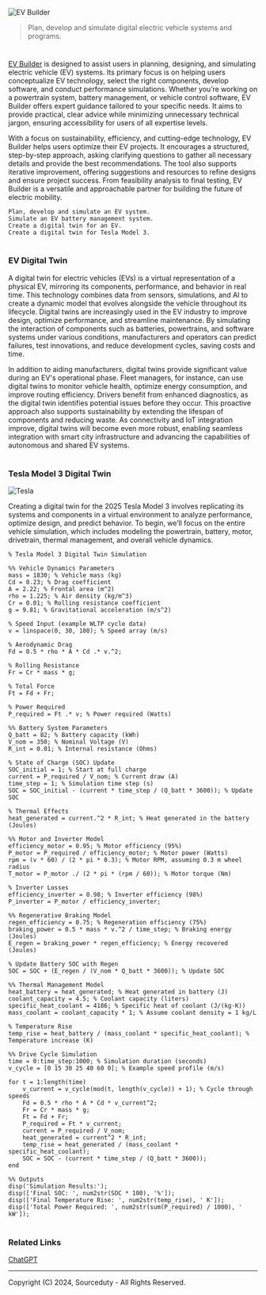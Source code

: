 ![EV Builder](https://github.com/user-attachments/assets/7399e469-f528-4135-a637-c4bf4153e354)

>  Plan, develop and simulate digital electric vehicle systems and programs.
#

[EV Builder](https://chatgpt.com/g/g-67324bf22d90819089bdb22060d1fe50-ev-builder) is designed to assist users in planning, designing, and simulating electric vehicle (EV) systems. Its primary focus is on helping users conceptualize EV technology, select the right components, develop software, and conduct performance simulations. Whether you’re working on a powertrain system, battery management, or vehicle control software, EV Builder offers expert guidance tailored to your specific needs. It aims to provide practical, clear advice while minimizing unnecessary technical jargon, ensuring accessibility for users of all expertise levels.

With a focus on sustainability, efficiency, and cutting-edge technology, EV Builder helps users optimize their EV projects. It encourages a structured, step-by-step approach, asking clarifying questions to gather all necessary details and provide the best recommendations. The tool also supports iterative improvement, offering suggestions and resources to refine designs and ensure project success. From feasibility analysis to final testing, EV Builder is a versatile and approachable partner for building the future of electric mobility.

```
Plan, develop and simulate an EV system.
Simulate an EV battery management system.
Create a digital twin for an EV.
Create a digital twin for Tesla Model 3.
```

#
### EV Digital Twin

A digital twin for electric vehicles (EVs) is a virtual representation of a physical EV, mirroring its components, performance, and behavior in real time. This technology combines data from sensors, simulations, and AI to create a dynamic model that evolves alongside the vehicle throughout its lifecycle. Digital twins are increasingly used in the EV industry to improve design, optimize performance, and streamline maintenance. By simulating the interaction of components such as batteries, powertrains, and software systems under various conditions, manufacturers and operators can predict failures, test innovations, and reduce development cycles, saving costs and time.

In addition to aiding manufacturers, digital twins provide significant value during an EV's operational phase. Fleet managers, for instance, can use digital twins to monitor vehicle health, optimize energy consumption, and improve routing efficiency. Drivers benefit from enhanced diagnostics, as the digital twin identifies potential issues before they occur. This proactive approach also supports sustainability by extending the lifespan of components and reducing waste. As connectivity and IoT integration improve, digital twins will become even more robust, enabling seamless integration with smart city infrastructure and advancing the capabilities of autonomous and shared EV systems.

#
### Tesla Model 3 Digital Twin

![Tesla](https://github.com/user-attachments/assets/638188a4-6a83-4059-b8c8-aa1becf5c95d)

Creating a digital twin for the 2025 Tesla Model 3 involves replicating its systems and components in a virtual environment to analyze performance, optimize design, and predict behavior. To begin, we’ll focus on the entire vehicle simulation, which includes modeling the powertrain, battery, motor, drivetrain, thermal management, and overall vehicle dynamics. 

```
% Tesla Model 3 Digital Twin Simulation

%% Vehicle Dynamics Parameters
mass = 1830; % Vehicle mass (kg)
Cd = 0.23; % Drag coefficient
A = 2.22; % Frontal area (m^2)
rho = 1.225; % Air density (kg/m^3)
Cr = 0.01; % Rolling resistance coefficient
g = 9.81; % Gravitational acceleration (m/s^2)

% Speed Input (example WLTP cycle data)
v = linspace(0, 30, 100); % Speed array (m/s)

% Aerodynamic Drag
Fd = 0.5 * rho * A * Cd .* v.^2;

% Rolling Resistance
Fr = Cr * mass * g;

% Total Force
Ft = Fd + Fr;

% Power Required
P_required = Ft .* v; % Power required (Watts)

%% Battery System Parameters
Q_batt = 82; % Battery capacity (kWh)
V_nom = 350; % Nominal Voltage (V)
R_int = 0.01; % Internal resistance (Ohms)

% State of Charge (SOC) Update
SOC_initial = 1; % Start at full charge
current = P_required / V_nom; % Current draw (A)
time_step = 1; % Simulation time step (s)
SOC = SOC_initial - (current * time_step / (Q_batt * 3600)); % Update SOC

% Thermal Effects
heat_generated = current.^2 * R_int; % Heat generated in the battery (Joules)

%% Motor and Inverter Model
efficiency_motor = 0.95; % Motor efficiency (95%)
P_motor = P_required / efficiency_motor; % Motor power (Watts)
rpm = (v * 60) / (2 * pi * 0.3); % Motor RPM, assuming 0.3 m wheel radius
T_motor = P_motor ./ (2 * pi * (rpm / 60)); % Motor torque (Nm)

% Inverter Losses
efficiency_inverter = 0.98; % Inverter efficiency (98%)
P_inverter = P_motor / efficiency_inverter;

%% Regenerative Braking Model
regen_efficiency = 0.75; % Regeneration efficiency (75%)
braking_power = 0.5 * mass * v.^2 / time_step; % Braking energy (Joules)
E_regen = braking_power * regen_efficiency; % Energy recovered (Joules)

% Update Battery SOC with Regen
SOC = SOC + (E_regen / (V_nom * Q_batt * 3600)); % Update SOC

%% Thermal Management Model
heat_battery = heat_generated; % Heat generated in battery (J)
coolant_capacity = 4.5; % Coolant capacity (liters)
specific_heat_coolant = 4186; % Specific heat of coolant (J/(kg·K))
mass_coolant = coolant_capacity * 1; % Assume coolant density = 1 kg/L

% Temperature Rise
temp_rise = heat_battery / (mass_coolant * specific_heat_coolant); % Temperature increase (K)

%% Drive Cycle Simulation
time = 0:time_step:1000; % Simulation duration (seconds)
v_cycle = [0 15 30 25 40 60 0]; % Example speed profile (m/s)

for t = 1:length(time)
    v_current = v_cycle(mod(t, length(v_cycle)) + 1); % Cycle through speeds
    Fd = 0.5 * rho * A * Cd * v_current^2;
    Fr = Cr * mass * g;
    Ft = Fd + Fr;
    P_required = Ft * v_current;
    current = P_required / V_nom;
    heat_generated = current^2 * R_int;
    temp_rise = heat_generated / (mass_coolant * specific_heat_coolant);
    SOC = SOC - (current * time_step / (Q_batt * 3600));
end

%% Outputs
disp('Simulation Results:');
disp(['Final SOC: ', num2str(SOC * 100), '%']);
disp(['Final Temperature Rise: ', num2str(temp_rise), ' K']);
disp(['Total Power Required: ', num2str(sum(P_required) / 1000), ' kW']);
```

#
### Related Links

[ChatGPT](https://github.com/sourceduty/ChatGPT)

***
Copyright (C) 2024, Sourceduty - All Rights Reserved.

